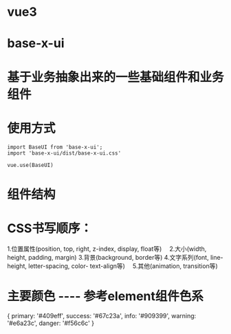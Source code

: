 # vue3

# base-x-ui

# 基于业务抽象出来的一些基础组件和业务组件

# 使用方式
 
    import BaseUI from 'base-x-ui';
    import 'base-x-ui/dist/base-x-ui.css'

    vue.use(BaseUI)

# 组件结构


# CSS书写顺序：

1.位置属性(position, top, right, z-index, display, float等)　
2.大小(width, height, padding, margin)
3.背景(background, border等)
4.文字系列(font, line-height, letter-spacing, color- text-align等)　
5.其他(animation, transition等)

# 主要颜色 ---- 参考element组件色系

{
    primary: '#409eff',
    success: '#67c23a',
    info: '#909399',
    warning: '#e6a23c',
    danger: '#f56c6c'
}